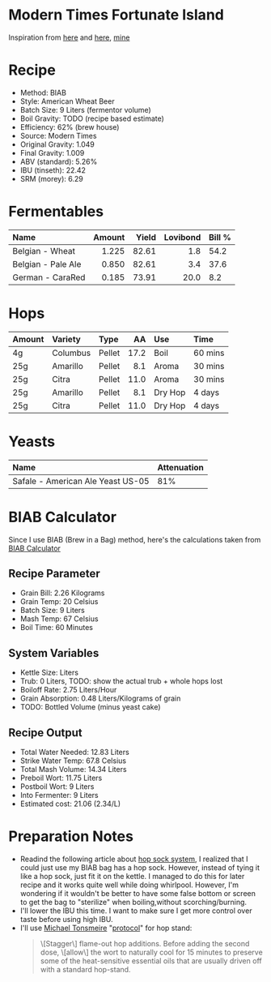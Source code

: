 Modern Times Fortunate Island
================

Inspiration from [here](https://www.themadfermentationist.com/2012/11/hoppy-wheat-with-march-pump-hoprocket.html) and [here](https://www.themadfermentationist.com/2014/03/fortunate-islands-homebrewed-yeast.html), [mine](https://www.brewersfriend.com/homebrew/recipe/view/514761/macgyver-s-island-fortunate-island-9l)

Recipe
======

-   Method: BIAB
-   Style: American Wheat Beer
-   Batch Size: 9 Liters (fermentor volume)
-   Boil Gravity: TODO (recipe based estimate)
-   Efficiency: 62% (brew house)
-   Source: Modern Times
-   Original Gravity: 1.049
-   Final Gravity: 1.009
-   ABV (standard): 5.26%
-   IBU (tinseth): 22.42
-   SRM (morey): 6.29

Fermentables
============

| Name               |  Amount|  Yield|  Lovibond| Bill % |
|:-------------------|-------:|------:|---------:|:-------|
| Belgian - Wheat    |   1.225|  82.61|       1.8| 54.2   |
| Belgian - Pale Ale |   0.850|  82.61|       3.4| 37.6   |
| German - CaraRed   |   0.185|  73.91|      20.0| 8.2    |

Hops
====

| Amount | Variety  | Type   |    AA| Use     | Time    |
|:-------|:---------|:-------|-----:|:--------|:--------|
| 4g     | Columbus | Pellet |  17.2| Boil    | 60 mins |
| 25g    | Amarillo | Pellet |   8.1| Aroma   | 30 mins |
| 25g    | Citra    | Pellet |  11.0| Aroma   | 30 mins |
| 25g    | Amarillo | Pellet |   8.1| Dry Hop | 4 days  |
| 25g    | Citra    | Pellet |  11.0| Dry Hop | 4 days  |

Yeasts
======

| Name                              | Attenuation |
|:----------------------------------|:------------|
| Safale - American Ale Yeast US-05 | 81%         |

BIAB Calculator
===============

Since I use BIAB (Brew in a Bag) method, here's the calculations taken from [BIAB Calculator](http://www.biabcalculator.com/)

Recipe Parameter
----------------

-   Grain Bill: 2.26 Kilograms
-   Grain Temp: 20 Celsius
-   Batch Size: 9 Liters
-   Mash Temp: 67 Celsius
-   Boil Time: 60 Minutes

System Variables
----------------

-   Kettle Size: Liters
-   Trub: 0 Liters, TODO: show the actual trub + whole hops lost
-   Boiloff Rate: 2.75 Liters/Hour
-   Grain Absorption: 0.48 Liters/Kilograms of grain
-   TODO: Bottled Volume (minus yeast cake)

Recipe Output
-------------

-   Total Water Needed: 12.83 Liters
-   Strike Water Temp: 67.8 Celsius
-   Total Mash Volume: 14.34 Liters
-   Preboil Wort: 11.75 Liters
-   Postboil Wort: 9 Liters
-   Into Fermenter: 9 Liters
-   Estimated cost: 21.06 (2.34/L)

Preparation Notes
=================

-   Readind the following article about [hop sock system](https://www.brewersfriend.com/forum/threads/using-a-hop-sock.155/), I realized that I could just use my BIAB bag has a hop sock. However, instead of tying it like a hop sock, just fit it on the kettle. I managed to do this for later recipe and it works quite well while doing whirlpool. However, I'm wondering if it wouldn't be better to have some false bottom or screen to get the bag to "sterilize" when boiling,without scorching/burning.
-   I'll lower the IBU this time. I want to make sure I get more control over taste before using high IBU.
-   I'll use [Michael Tonsmeire](https://www.themadfermentationist.com/p/contact-me.html) "[protocol](https://www.themadfermentationist.com/2014/03/fortunate-islands-homebrewed-yeast.html)" for hop stand:
    <blockquote>
    \[Stagger\] flame-out hop additions. Before adding the second dose, \[allow\] the wort to naturally cool for 15 minutes to preserve some of the heat-sensitive essential oils that are usually driven off with a standard hop-stand.
    </blockquote>
